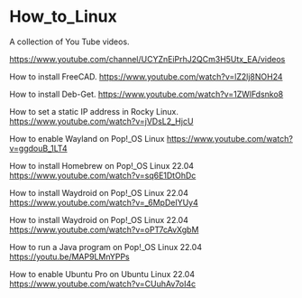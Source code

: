 # How_to_Linux
A collection of You Tube videos. 

https://www.youtube.com/channel/UCYZnEiPrhJ2QCm3H5Utx_EA/videos

How to install FreeCAD. 
https://www.youtube.com/watch?v=lZ2lj8NOH24

How to install Deb-Get.
https://www.youtube.com/watch?v=1ZWlFdsnko8

How to set a static IP address in Rocky Linux. 
https://www.youtube.com/watch?v=jVDsL2_HjcU

How to enable Wayland on Pop!_OS Linux 
https://www.youtube.com/watch?v=ggdouB_1LT4

How to install Homebrew on Pop!_OS Linux 22.04
https://www.youtube.com/watch?v=sq6E1DtOhDc

How to install Waydroid on Pop!_OS Linux 22.04
https://www.youtube.com/watch?v=_6MpDeIYUy4

How to install Waydroid on Pop!_OS Linux 22.04
https://www.youtube.com/watch?v=oPT7cAvXgbM

How to run a Java program on Pop!_OS Linux 22.04
https://youtu.be/MAP9LMnYPPs

How to enable Ubuntu Pro on Ubuntu Linux 22.04
https://www.youtube.com/watch?v=CUuhAv7oI4c
